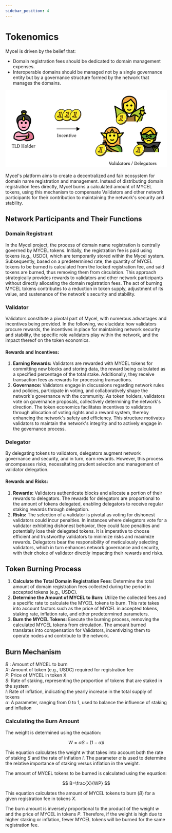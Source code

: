 ```yaml
---
sidebar_position: 4
---
```


# Tokenomics

Mycel is driven by the belief that:

- Domain registration fees should be dedicated to domain management expenses.
- Interoperable domains should be managed not by a single governance entity but by a governance structure formed by the network that manages the domains.

![incentives](../assets/incentive.png)

Mycel's platform aims to create a decentralized and fair ecosystem for domain name registration and management. Instead of distributing domain registration fees directly, Mycel burns a calculated amount of MYCEL tokens, using this mechanism to compensate Validators and other network participants for their contribution to maintaining the network's security and stability.

## Network Participants and Their Functions

### Domain Registrant

In the Mycel project, the process of domain name registration is centrally governed by MYCEL tokens. Initially, the registration fee is paid using tokens (e.g., USDC), which are temporarily stored within the Mycel system. Subsequently, based on a predetermined rate, the quantity of MYCEL tokens to be burned is calculated from the locked registration fee, and said tokens are burned, thus removing them from circulation. This approach strategically provides rewards to validators and other network participants without directly allocating the domain registration fees. The act of burning MYCEL tokens contributes to a reduction in token supply, adjustment of its value, and sustenance of the network's security and stability.

### Validator

Validators constitute a pivotal part of Mycel, with numerous advantages and incentives being provided. In the following, we elucidate how validators procure rewards, the incentives in place for maintaining network security and stability, the specific role validators play within the network, and the impact thereof on the token economics.

#### Rewards and Incentives:

1. **Earning Rewards:** Validators are rewarded with MYCEL tokens for committing new blocks and storing data, the reward being calculated as a specified percentage of the total stake. Additionally, they receive transaction fees as rewards for processing transactions.
2. **Governance:** Validators engage in discussions regarding network rules and policies, participate in voting, and collaboratively shape the network's governance with the community. As token holders, validators vote on governance proposals, collectively determining the network's direction. The token economics facilitates incentives to validators through allocation of voting rights and a reward system, thereby enhancing the network's safety and efficiency. This structure motivates validators to maintain the network's integrity and to actively engage in the governance process.

### Delegator

By delegating tokens to validators, delegators augment network governance and security, and in turn, earn rewards. However, this process encompasses risks, necessitating prudent selection and management of validator delegation.

#### Rewards and Risks:

1. **Rewards:** Validators authenticate blocks and allocate a portion of their rewards to delegators. The rewards for delegators are proportional to the amount of tokens delegated, enabling delegators to receive regular staking rewards through delegation.
2. **Risks:** The selection of a validator is pivotal as voting for dishonest validators could incur penalties. In instances where delegators vote for a validator exhibiting dishonest behavior, they could face penalties and potentially lose their delegated tokens. It is imperative to choose efficient and trustworthy validators to minimize risks and maximize rewards. Delegators bear the responsibility of meticulously selecting validators, which in turn enhances network governance and security, with their choice of validator directly impacting their rewards and risks.

## Token Burning Process

1. **Calculate the Total Domain Registration Fees**: Determine the total amount of domain registration fees collected during the period in accepted tokens (e.g., USDC).
2. **Determine the Amount of MYCEL to Burn**: Utilize the collected fees and a specific rate to calculate the MYCEL tokens to burn. This rate takes into account factors such as the price of MYCEL in accepted tokens, staking rate, inflation rate, and other predetermined parameters.
3. **Burn the MYCEL Tokens**: Execute the burning process, removing the calculated MYCEL tokens from circulation. The amount burned translates into compensation for Validators, incentivizing them to operate nodes and contribute to the network.

## Burn Mechanism

$B$ : Amount of MYCEL to burn  
$X$: Amount of token (e.g., USDC) required for registration fee  
$P$: Price of MYCEL in token X  
$S$: Rate of staking, representing the proportion of tokens that are staked in the system  
$I$: Rate of inflation, indicating the yearly increase in the total supply of tokens  
$\alpha$: A parameter, ranging from 0 to 1, used to balance the influence of staking and inflation

### Calculating the Burn Amount

The weight is determined using the equation:

$$
W= \alpha S+(1-\alpha)I
$$

This equation calculates the weight $w$ that takes into account both the rate of staking $S$ and the rate of inflation $I$. The parameter $\alpha$ is used to determine the relative importance of staking versus inflation in the weight.

The amount of MYCEL tokens to be burned is calculated using the equation:

$$
B=\frac{X}{WP}
$$

This equation calculates the amount of MYCEL tokens to burn ($B$) for a given registration fee in tokens $X$.

The burn amount is inversely proportional to the product of the weight $w$ and the price of MYCEL in tokens $P$. Therefore, if the weight is high due to higher staking or inflation, fewer MYCEL tokens will be burned for the same registration fee.
